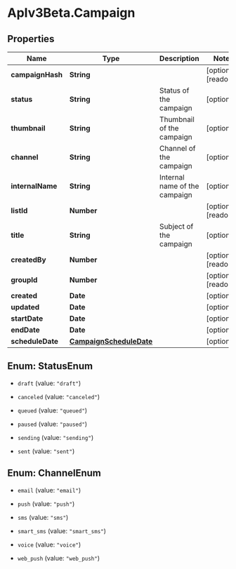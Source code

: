 # ApIv3Beta.Campaign

## Properties

Name | Type | Description | Notes
------------ | ------------- | ------------- | -------------
**campaignHash** | **String** |  | [optional] [readonly] 
**status** | **String** | Status of the campaign | [optional] 
**thumbnail** | **String** | Thumbnail of the campaign | [optional] 
**channel** | **String** | Channel of the campaign | [optional] 
**internalName** | **String** | Internal name of the campaign | [optional] 
**listId** | **Number** |  | [optional] [readonly] 
**title** | **String** | Subject of the campaign | [optional] 
**createdBy** | **Number** |  | [optional] [readonly] 
**groupId** | **Number** |  | [optional] [readonly] 
**created** | **Date** |  | [optional] 
**updated** | **Date** |  | [optional] 
**startDate** | **Date** |  | [optional] 
**endDate** | **Date** |  | [optional] 
**scheduleDate** | [**CampaignScheduleDate**](CampaignScheduleDate.md) |  | [optional] 



## Enum: StatusEnum


* `draft` (value: `"draft"`)

* `canceled` (value: `"canceled"`)

* `queued` (value: `"queued"`)

* `paused` (value: `"paused"`)

* `sending` (value: `"sending"`)

* `sent` (value: `"sent"`)





## Enum: ChannelEnum


* `email` (value: `"email"`)

* `push` (value: `"push"`)

* `sms` (value: `"sms"`)

* `smart_sms` (value: `"smart_sms"`)

* `voice` (value: `"voice"`)

* `web_push` (value: `"web_push"`)




